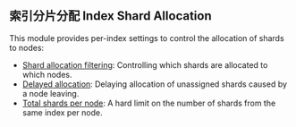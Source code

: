 ## 索引分片分配 Index Shard Allocation

This module provides per-index settings to control the allocation of shards to nodes:

  * [Shard allocation filtering](shard-allocation-filtering.html): Controlling which shards are allocated to which nodes. 
  * [Delayed allocation](delayed-allocation.html): Delaying allocation of unassigned shards caused by a node leaving. 
  * [Total shards per node](allocation-total-shards.html): A hard limit on the number of shards from the same index per node. 


